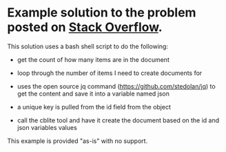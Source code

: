 # Example solution to the problem posted on [Stack Overflow](https://stackoverflow.com/questions/68708256/inserting-data-into-couchbase-lite-using-cblite-one-document-per-line-in-json-f/68715784).

This solution uses a bash shell script to do the following:

- get the count of how many items are in the document

- loop through the number of items I need to create documents for

- uses the open source jq command (https://github.com/stedolan/jq) to get the content and save it into a variable named json

- a unique key is pulled from the id field from the object

- call the cblite tool and have it create the document based on the id and json variables values

This example is provided "as-is" with no support.
